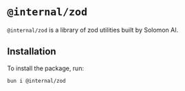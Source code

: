 # `@internal/zod`

`@internal/zod` is a library of zod utilities built by Solomon AI.

## Installation

To install the package, run:

```bash
bun i @internal/zod
```
